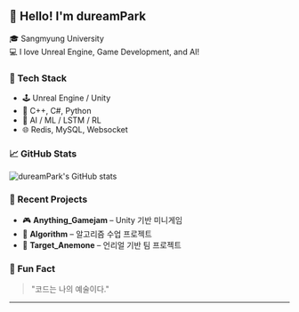 ## 👋 Hello! I'm dureamPark

🎓 Sangmyung University  
💻 I love Unreal Engine, Game Development, and AI!

### 🔧 Tech Stack
- 🕹️ Unreal Engine / Unity
- 💬 C++, C#, Python
- 🧠 AI / ML / LSTM / RL
- 🌐 Redis, MySQL, Websocket

### 📈 GitHub Stats
![dureamPark's GitHub stats](https://github-readme-stats.vercel.app/api?username=dureamPark&show_icons=true&theme=radical)

### 🌱 Recent Projects
- 🎮 **Anything_Gamejam** – Unity 기반 미니게임
- 🤖 **Algorithm** – 알고리즘 수업 프로젝트
- 🦑 **Target_Anemone** – 언리얼 기반 팀 프로젝트

### 🧩 Fun Fact
> "코드는 나의 예술이다."

---
